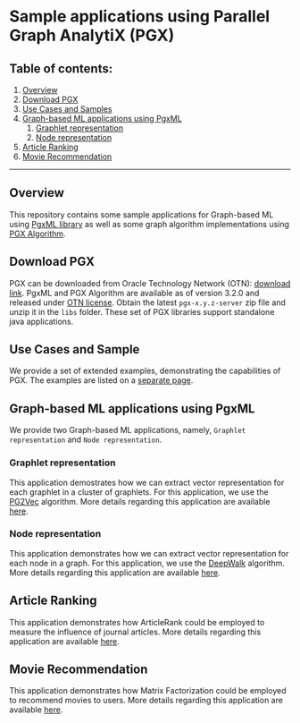 # Sample applications using Parallel Graph AnalytiX (PGX)

## Table of contents:

1. [Overview](#overview)
2. [Download PGX](#pgx-download)
3. [Use Cases and Samples](#use-cases)
4. [Graph-based ML applications using PgxML](#pgxml-apps)
    1. [Graphlet representation](#graphlet-representation)
    2. [Node representation](#node-representation)
5. [Article Ranking](#article-ranking)
6. [Movie Recommendation](#movie-recommender)

****
    
## Overview <a name="overview"></a>
This repository contains some sample applications for Graph-based ML using [PgxML library](https://docs.oracle.com/cd/E56133_01/latest/tutorials/mllib/index.html)
as well as some graph algorithm implementations using [PGX Algorithm](https://docs.oracle.com/cd/E56133_01/latest/tutorials/algorithm/index.html).

## Download PGX <a name="pgx-download"></a>
PGX can be downloaded from Oracle Technology Network (OTN): [download link](https://www.oracle.com/technetwork/oracle-labs/parallel-graph-analytix/downloads/index.html).
PgxML and PGX Algorithm are available as of version 3.2.0 and released under [OTN license](https://www.oracle.com/technetwork/licenses/standard-license-152015.html).
Obtain the latest `pgx-x.y.z-server` zip file and unzip it in the `libs` folder. These set of PGX libraries support standalone java applications.

## Use Cases and Sample <a name="pgx-download"></a>
We provide a set of extended examples, demonstrating the capabilities of PGX. The examples are listed on a [separate page](use-cases/README.md).

## Graph-based ML applications using PgxML <a name="pgxml-apps"></a>
We provide two Graph-based ML applications, namely, `Graphlet representation` and `Node representation`.

### Graphlet representation <a name="graphlet-representation"></a>
This application demostrates how we can extract vector representation for each graphlet in a cluster of graphlets.
For this application, we use the [PG2Vec](https://docs.oracle.com/cd/E56133_01/latest/tutorials/mllib/pg2vec.html) algorithm.
More details regarding this application are available [here](graphlet-representation/README.md).

### Node representation <a name="node-representation"></a>
This application demonstrates how we can extract vector representation for each node in a graph.
For this application, we use the [DeepWalk](https://docs.oracle.com/cd/E56133_01/latest/tutorials/mllib/deepwalk.html) algorithm.
More details regarding this application are available [here](node-representation/README.md).

## Article Ranking <a name="article-ranking"></a>
This application demonstrates how ArticleRank could be employed to measure the influence of journal articles.
More details regarding this application are available [here](article-ranking/README.md).

## Movie Recommendation <a name="movie-recommendation"></a>
This application demonstrates how Matrix Factorization could be employed to recommend movies to users.
More details regarding this application are available [here](movie-recommendation/README.md).

